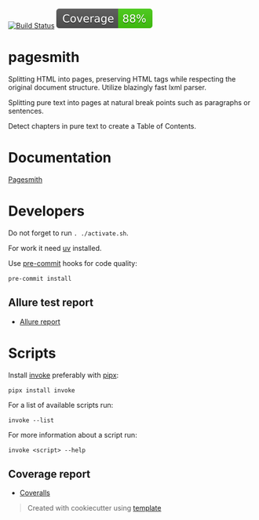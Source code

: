 [![Build Status](https://github.com/andgineer/pagesmith/workflows/CI/badge.svg)](https://github.com/andgineer/pagesmith/actions)
[![Coverage](https://raw.githubusercontent.com/andgineer/pagesmith/python-coverage-comment-action-data/badge.svg)](https://htmlpreview.github.io/?https://github.com/andgineer/pagesmith/blob/python-coverage-comment-action-data/htmlcov/index.html)
# pagesmith

Splitting HTML into pages, preserving HTML tags while respecting the original document structure.
Utilize blazingly fast lxml parser.

Splitting pure text into pages at natural break points such as paragraphs or sentences.

Detect chapters in pure text to create a Table of Contents.

# Documentation

[Pagesmith](https://andgineer.github.io/pagesmith/)


# Developers

Do not forget to run `. ./activate.sh`.

For work it need [uv](https://github.com/astral-sh/uv) installed.

Use [pre-commit](https://pre-commit.com/#install) hooks for code quality:

    pre-commit install

## Allure test report

* [Allure report](https://andgineer.github.io/pagesmith/builds/tests/)

# Scripts

Install [invoke](https://docs.pyinvoke.org/en/stable/) preferably with [pipx](https://pypa.github.io/pipx/):

    pipx install invoke

For a list of available scripts run:

    invoke --list

For more information about a script run:

    invoke <script> --help


## Coverage report
* [Coveralls](https://coveralls.io/github/andgineer/pagesmith)

> Created with cookiecutter using [template](https://github.com/andgineer/cookiecutter-python-package)
